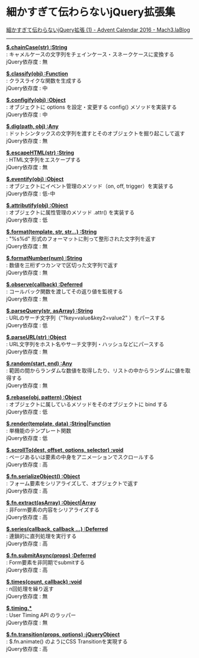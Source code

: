 
# 細かすぎて伝わらないjQuery拡張集

[細かすぎて伝わらないjQuery拡張 \(1\) \- Advent Calendar 2016 \- Mach3\.laBlog](http://blog.mach3.jp/2016/12/01/ac2016-01.html)

***

**[$.chainCase(str) :String](/2016/12/02/ac2016-02)**  
: キャメルケースの文字列をチェインケース・スネークケースに変換する  
  jQuery依存度 : 無

**[$.classify(obj) :Function](/2016/12/03/ac2016-03)**  
: クラスライクな関数を生成する  
  jQuery依存度 : 中

**[$.configify(obj) :Object](/2016/12/04/ac2016-04)**  
: オブジェクトに options を設定・変更する config() メソッドを実装する  
  jQuery依存度 : 中

**[$.dig(path, obj) :Any](/2016/12/05/ac2016-05)**  
: ドットシンタックスの文字列を渡すとそのオブジェクトを掘り起こして返す  
  jQuery依存度 : 無

**[$.escapeHTML(str) :String](/2016/12/06/ac2016-06)**  
: HTML文字列をエスケープする  
  jQuery依存度 : 無

**[$.eventify(obj) :Object](/2016/12/07/ac2016-07)**  
: オブジェクトにイベント管理のメソッド（on, off, trigger）を実装する  
  jQuery依存度 : 低-中

**[$.attributify(obj) :Object](/2016/12/08/ac2016-08)**  
: オブジェクトに属性管理のメソッド .attr() を実装する  
  jQuery依存度 : 低

**[$.format(template, str, str...) :String](/2016/12/09/ac2016-09)**  
: "%s%d" 形式のフォーマットに則って整形された文字列を返す  
  jQuery依存度 : 無

**[$.formatNumber(num) :String](/2016/12/10/ac2016-10)**  
: 数値を三桁ずつカンマで区切った文字列で返す  
  jQuery依存度 : 無

**[$.observe(callback) :Deferred](/2016/12/11/ac2016-11)**  
: コールバック関数を渡してその返り値を監視する  
  jQuery依存度 : 無

**[$.parseQuery(str, asArray) :String](/2016/12/12/ac2016-12)**  
: URLのサーチ文字列（"?key=value&key2=value2" ）をパースする  
  jQuery依存度 : 低

**[$.parseURL(str) :Object](/2016/12/13/ac2016-13)**  
: URL文字列をホスト名やサーチ文字列・ハッシュなどにパースする  
  jQuery依存度 : 無

**[$.random(start, end) :Any](/2016/12/14/ac2016-14)**  
: 範囲の間からランダムな数値を取得したり、リストの中からランダムに値を取得する  
  jQuery依存度 : 無

**[$.rebase(obj, pattern) :Object](/2016/12/15/ac2016-15)**  
: オブジェクトに属しているメソッドをそのオブジェクトに bind する  
  jQuery依存度 : 低

**[$.render(template, data) :String|Function](/2016/12/16/ac2016-16)**  
: 単機能のテンプレート関数  
  jQuery依存度 : 低

**[$.scrollTo(dest, offset, options, selector) :void](/2016/12/17/ac2016-17)**  
: ページあるいは要素の中身をアニメーションでスクロールする  
  jQuery依存度 : 高

**[$.fn.serializeObject() :Object](/2016/12/18/ac2016-18)**  
: フォーム要素をシリアライズして、オブジェクトで返す  
  jQuery依存度 : 高

**[$.fn.extract(asArray) :Object|Array](/2016/12/19/ac2016-19)**  
: 非Form要素の内容をシリアライズする  
  jQuery依存度 : 高

**[$.series(callback, callback ...) :Deferred](/2016/12/20/ac2016-20)**  
: 連鎖的に直列処理を実行する  
  jQuery依存度 : 高

**[$.fn.submitAsync(props) :Deferred](/2016/12/21/ac2016-21)**  
: Form要素を非同期でsubmitする  
  jQuery依存度 : 高

**[$.times(count, callback) :void](/2016/12/22/ac2016-22)**  
: n回処理を繰り返す  
  jQuery依存度 : 無

**[$.timing.*](/2016/12/23/ac2016-23)**  
: User Timing API のラッパー  
  jQuery依存度 : 無

**[$.fn.transition(props, options) :jQueryObject](/2016/12/23/ac2016-23)**  
: $.fn.animate() のようにCSS Transitionを実現する  
  jQuery依存度 : 高

